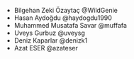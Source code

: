 - Bilgehan Zeki Özaytaç @WildGenie
- Hasan Aydoğdu @haydogdu1990
- Muhammed Musatafa Savar @muffafa
- Uveys Gurbuz @uveysg
- Deniz Kaparlar @denizk1
- Azat ESER @azateser